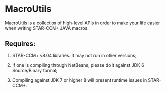 # MacroUtils

MacroUtils is a collection of high-level APIs in order to make your life easier when writing STAR-CCM+ JAVA macros.

## Requires:

1. STAR-CCM+ v8.04 libraries. It may not run in other versions;

1. If one is compiling through NetBeans, please do it against JDK 6 Source/Binary format;

1. Compiling against JDK 7 or higher 8 will present runtime issues in STAR-CCM+.

